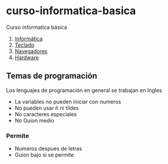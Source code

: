 # curso-informatica-basica
Curso informatica básica


1. [Informática](informatica/readme.md)
2. [Teclado](teclado/readme.md)
3. [Navegadores](navegadores/readme.md)
4. [Hardware](Hardware/hardware1.md)

## Temas de programación

Los lenguajes de programación en general se trabajan en Ingles

- La variables no pueden iniciar con numeros
- No pueden usar ñ ni tildes
- No caracteres especiales
- No Guion medio 

### Permite
- Numeros despues de letras
- Guion bajo si se permite

